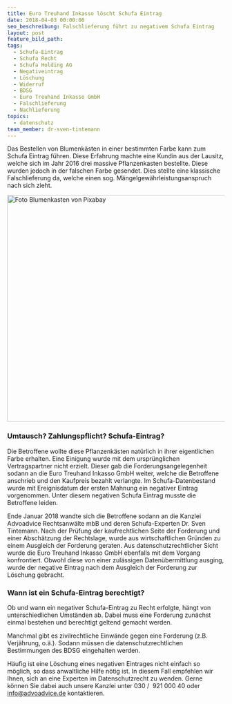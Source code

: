 ```yaml
---
title: Euro Treuhand Inkasso löscht Schufa Eintrag
date: 2018-04-03 00:00:00
seo_beschreibung: Falschlieferung führt zu negativem Schufa Eintrag
layout: post
feature_bild_path:
tags:
  - Schufa-Eintrag
  - Schufa Recht
  - Schufa Holding AG
  - Negativeintrag
  - Löschung
  - Widerruf
  - BDSG
  - Euro Treuhand Inkasso GmbH
  - Falschlieferung
  - Nachlieferung
topics:
  - datenschutz
team_member: dr-sven-tintemann
---
```


Das Bestellen von Blumenk&auml;sten in einer bestimmten Farbe kann zum Schufa Eintrag f&uuml;hren. Diese Erfahrung machte eine Kundin aus der Lausitz, welche sich im Jahr 2016 drei massive Pflanzenkasten bestellte. Diese wurden jedoch in der falschen Farbe gesendet. Dies stellte eine klassische Falschlieferung da, welche einen sog. M&auml;ngelgew&auml;hrleistungsanspruch nach sich zieht.

<div class="yaml-path-preview"><img alt="Foto Blumenkasten von Pixabay" width="660" height="525" src="https://app.cloudcannon.com/sites/24777/site_files/raw/?path=uploads/plant-pots-163016-640.jpg&amp;timestamp=1522307807256" /></div>

### Umtausch? Zahlungspflicht? Schufa-Eintrag?

Die Betroffene wollte diese Pflanzenk&auml;sten nat&uuml;rlich in ihrer eigentlichen Farbe erhalten. Eine Einigung wurde mit dem urspr&uuml;nglichen Vertragspartner nicht erzielt. Dieser gab die Forderungsangelegenheit sodann an die Euro Treuhand Inkasso GmbH weiter, welche die Betroffene anschrieb und den Kaufpreis bezahlt verlangte. Im Schufa-Datenbestand wurde mit Ereignisdatum der ersten Mahnung ein negativer Eintrag vorgenommen. Unter diesem negativen Schufa Eintrag musste die Betroffene leiden.

Ende Januar 2018 wandte sich die Betroffene sodann an die Kanzlei Advoadvice Rechtsanw&auml;lte mbB und deren Schufa-Experten Dr. Sven Tintemann. Nach der Pr&uuml;fung der kaufrechtlichen Seite der Forderung und einer Absch&auml;tzung der Rechtslage, wurde aus wirtschaftlichen Gr&uuml;nden zu einem Ausgleich der Forderung geraten. Aus datenschutzrechtlicher Sicht wurde die Euro Treuhand Inkasso GmbH ebenfalls mit dem Vorgang konfrontiert. Obwohl diese von einer zul&auml;ssigen Daten&uuml;bermittlung ausging, wurde der negative Eintrag nach dem Ausgleich der Forderung zur L&ouml;schung gebracht.

### Wann ist ein Schufa-Eintrag berechtigt?

Ob und wann ein negativer Schufa-Eintrag zu Recht erfolgte, h&auml;ngt von unterschiedlichen Umst&auml;nden ab. Dabei muss eine Forderung zun&auml;chst einmal bestehen und berechtigt geltend gemacht werden.

Manchmal gibt es zivilrechtliche Einw&auml;nde gegen eine Forderung (z.B. Verj&auml;hrung, o.&auml;.). Sodann m&uuml;ssen die datenschutzrechtlichen Bestimmungen des BDSG eingehalten werden.

H&auml;ufig ist eine L&ouml;schung eines negativen Eintrages nicht einfach so m&ouml;glich, so dass anwaltliche Hilfe n&ouml;tig ist. In diesem Fall empfehlen wir Ihnen, sich an eine Experten im Datenschutzrecht zu wenden. Gerne k&ouml;nnen Sie dabei auch unsere Kanzlei unter 030 /&nbsp; 921 000 40 oder info@advoadvice.de kontaktieren.